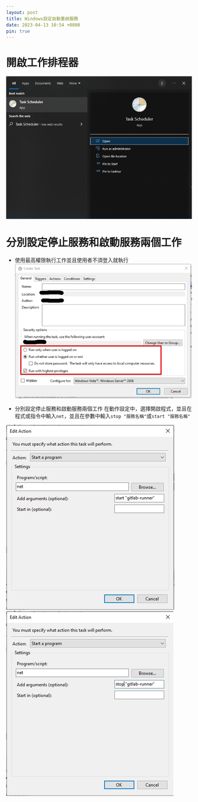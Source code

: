 ```yaml
---
layout: post
title: Windows設定自動重啟服務
date: 2023-04-13 10:54 +0800
pin: true
---
```


# 開啟工作排程器
![image info](/assets/img/2023-04-13-10-54/task.png)

# 分別設定停止服務和啟動服務兩個工作
* 使用最高權限執行工作並且使用者不須登入就執行
![image info](/assets/img/2023-04-13-10-54/1681354950615.jpg)

* 分別設定停止服務和啟動服務兩個工作
在動作設定中，選擇開啟程式，並且在程式或指令中輸入`net`，並且在參數中輸入`stop "服務名稱"`或`start "服務名稱"`


![image info](/assets/img/2023-04-13-10-54/1681355411584.jpg)
![image info](/assets/img/2023-04-13-10-54/1681355424429.jpg)